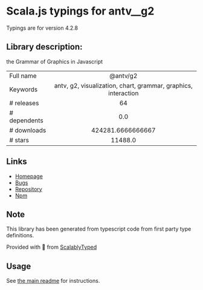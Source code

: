 
# Scala.js typings for antv__g2

Typings are for version 4.2.8

## Library description:
the Grammar of Graphics in Javascript

|                    |                 |
| ------------------ | :-------------: |
| Full name          | @antv/g2 |
| Keywords           | antv, g2, visualization, chart, grammar, graphics, interaction |
| # releases         | 64 |
| # dependents       | 0.0 |
| # downloads        | 424281.6666666667 |
| # stars            | 11488.0 |

## Links
- [Homepage](https://g2.antv.vision)
- [Bugs](https://github.com/antvis/g2/issues)
- [Repository](https://github.com/antvis/g2)
- [Npm](https://www.npmjs.com/package/%40antv%2Fg2)
    


## Note
This library has been generated from typescript code from first party type definitions.

Provided with :purple_heart: from [ScalablyTyped](https://github.com/oyvindberg/ScalablyTyped)

## Usage
See [the main readme](../../readme.md) for instructions.


